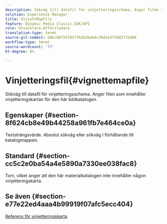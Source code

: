 ```yaml
---
description: Sökväg till datafil för vinjetteringsschema. Anger filen som innehåller vinjetteringskartan för den här bildkatalogen.
solution: Experience Manager
title: VinjettMapFile
feature: Dynamic Media Classic,SDK/API
role: Utvecklare,Affärsledare
translation-type: tm+mt
source-git-commit: d0bc88f55f857762b3bab4c76d1e3f3dd2733d60
workflow-type: tm+mt
source-wordcount: '77'
ht-degree: 0%

---
```



# Vinjetteringsfil{#vignettemapfile}

Sökväg till datafil för vinjetteringsschema. Anger filen som innehåller vinjetteringskartan för den här bildkatalogen.

## Egenskaper {#section-8f624cb8e49b44258a961fb7e464ce0a}

Textsträngsvärde. Absolut sökväg eller sökväg i förhållande till katalogmappen.

## Standard {#section-cc5c2e0ba54a4e5890a7330ee038fac8}

Tom, vilket anger att den här materialkatalogen inte innehåller någon vinjetteringskarta.

## Se även {#section-e77e22ed4aaa4b99919f07afc5ecc404}

[Referens för vinjetteringskarta](../../../../../ir-api/material-cat/image-rendering-api-ref/c-ir-material-catalog/c-ir-vignette-map-reference/c-ir-vignette-map-reference.md#concept-f9486269f2b04d4cb6750f3af7bf0eb7)
